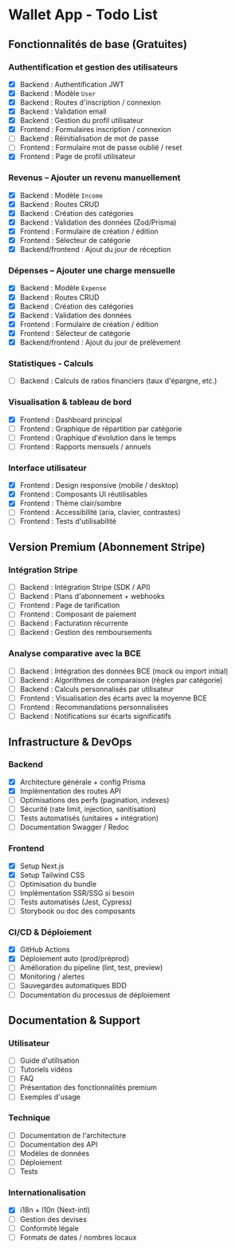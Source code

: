 # Wallet App - Todo List

## Fonctionnalités de base (Gratuites)

### Authentification et gestion des utilisateurs

- [x] Backend : Authentification JWT
- [x] Backend : Modèle `User`
- [x] Backend : Routes d'inscription / connexion
- [x] Backend : Validation email
- [x] Backend : Gestion du profil utilisateur
- [x] Frontend : Formulaires inscription / connexion
- [ ] Backend : Réinitialisation de mot de passe
- [ ] Frontend : Formulaire mot de passe oublié / reset
- [x] Frontend : Page de profil utilisateur

### Revenus – Ajouter un revenu manuellement

- [x] Backend : Modèle `Income`
- [x] Backend : Routes CRUD
- [x] Backend : Création des catégories
- [x] Backend : Validation des données (Zod/Prisma)
- [x] Frontend : Formulaire de création / édition
- [x] Frontend : Sélecteur de catégorie
- [x] Backend/frontend : Ajout du jour de réception

### Dépenses – Ajouter une charge mensuelle

- [x] Backend : Modèle `Expense`
- [x] Backend : Routes CRUD
- [x] Backend : Création des catégories
- [x] Backend : Validation des données
- [x] Frontend : Formulaire de création / édition
- [x] Frontend : Sélecteur de catégorie
- [x] Backend/frontend : Ajout du jour de prélèvement

### Statistiques - Calculs

- [ ] Backend : Calculs de ratios financiers (taux d'épargne, etc.)

### Visualisation & tableau de bord

- [x] Frontend : Dashboard principal
- [ ] Frontend : Graphique de répartition par catégorie
- [ ] Frontend : Graphique d'évolution dans le temps
- [ ] Frontend : Rapports mensuels / annuels

### Interface utilisateur

- [x] Frontend : Design responsive (mobile / desktop)
- [x] Frontend : Composants UI réutilisables
- [x] Frontend : Thème clair/sombre
- [ ] Frontend : Accessibilité (aria, clavier, contrastes)
- [ ] Frontend : Tests d'utilisabilité

## Version Premium (Abonnement Stripe)

### Intégration Stripe

- [ ] Backend : Intégration Stripe (SDK / API)
- [ ] Backend : Plans d'abonnement + webhooks
- [ ] Frontend : Page de tarification
- [ ] Frontend : Composant de paiement
- [ ] Backend : Facturation récurrente
- [ ] Backend : Gestion des remboursements

### Analyse comparative avec la BCE

- [ ] Backend : Intégration des données BCE (mock ou import initial)
- [ ] Backend : Algorithmes de comparaison (règles par catégorie)
- [ ] Backend : Calculs personnalisés par utilisateur
- [ ] Frontend : Visualisation des écarts avec la moyenne BCE
- [ ] Frontend : Recommandations personnalisées
- [ ] Backend : Notifications sur écarts significatifs

## Infrastructure & DevOps

### Backend

- [x] Architecture générale + config Prisma
- [x] Implémentation des routes API
- [ ] Optimisations des perfs (pagination, indexes)
- [ ] Sécurité (rate limit, injection, sanitisation)
- [ ] Tests automatisés (unitaires + intégration)
- [ ] Documentation Swagger / Redoc

### Frontend

- [x] Setup Next.js
- [x] Setup Tailwind CSS
- [ ] Optimisation du bundle
- [ ] Implémentation SSR/SSG si besoin
- [ ] Tests automatisés (Jest, Cypress)
- [ ] Storybook ou doc des composants

### CI/CD & Déploiement

- [x] GitHub Actions
- [x] Déploiement auto (prod/préprod)
- [ ] Amélioration du pipeline (lint, test, preview)
- [ ] Monitoring / alertes
- [ ] Sauvegardes automatiques BDD
- [ ] Documentation du processus de déploiement

## Documentation & Support

### Utilisateur

- [ ] Guide d'utilisation
- [ ] Tutoriels vidéos
- [ ] FAQ
- [ ] Présentation des fonctionnalités premium
- [ ] Exemples d'usage

### Technique

- [ ] Documentation de l'architecture
- [ ] Documentation des API
- [ ] Modèles de données
- [ ] Déploiement
- [ ] Tests

### Internationalisation

- [x] i18n + l10n (Next-intl)
- [ ] Gestion des devises
- [ ] Conformité légale
- [ ] Formats de dates / nombres locaux
